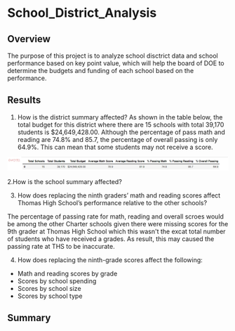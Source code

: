 # School_District_Analysis

## Overview
The purpose of this project is to analyze school disctrict data and school performance based on key point value, which will help the board of DOE to determine the budgets and funding of each school based on the performance. 

## Results

1. How is the district summary affected?
As shown in the table below, the total budget for this district where there are 15 schools with total 39,170 students is $24,649,428.00. Although the percentage of pass math and reading are 74.8% and 85.7, the percentage of overall passing is only 64.9%. This can mean that some students may not receive a score.

![District Smmary](https://github.com/Krystal313/School_District_Analysis/blob/e2b2880ded87ad5525a6a233fa7cab07435c6c93/Resources/District%20Smmary.png)

2.How is the school summary affected?



3. How does replacing the ninth graders’ math and reading scores affect Thomas High School’s performance relative to the other schools?

The percentage of passing rate for math, reading and overall scroes would be among the other Charter schools given there were missing scores for the 9th grader at Thomas High School which this wasn't the excat total number of students who have received a grades. As result, this may caused the passing rate at THS to be inaccurate. 

4. How does replacing the ninth-grade scores affect the following:
- Math and reading scores by grade
- Scores by school spending
- Scores by school size
- Scores by school type

## Summary
